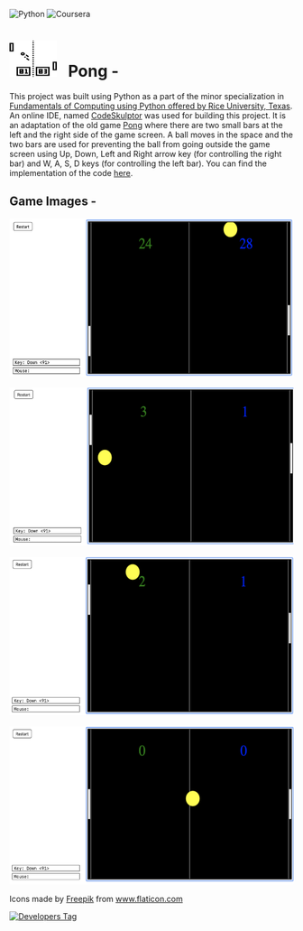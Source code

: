 ![Python](https://img.shields.io/badge/python-3670A0?style=for-the-badge&logo=python&logoColor=ffdd54)
![Coursera](https://img.shields.io/badge/Coursera-%230056D2.svg?style=for-the-badge&logo=Coursera&logoColor=white)


# <img width="84" height="64" src="./.extra/pong.png"> &nbsp; Pong -

This project was built using Python as a part of the minor specialization in [Fundamentals of Computing using Python offered by Rice University, Texas](https://www.coursera.org/specializations/computer-fundamentals). An online IDE, named [CodeSkulptor](https://py2.codeskulptor.org/) was used for building this project. It is an adaptation of the old game [Pong](https://en.wikipedia.org/wiki/Pong) where there are two small bars at the left and the right side of the game screen. A ball moves in the space and the two bars are used for preventing the ball from going outside the game screen using Up, Down, Left and Right arrow key (for controlling the right bar) and W, A, S, D keys (for controlling the left bar). You can find the implementation of the code [here](http://www.codeskulptor.org/#user47_NsnhfJPt4TmFbJX.py).

## Game Images -

<img width="520" height="280" src="./.extra/img_1.png"> &nbsp;
<img width="520" height="280" src="./.extra/img_2.png"> &nbsp;
<img width="520" height="280" src="./.extra/img_3.png"> &nbsp;
<img width="520" height="280" src="./.extra/img_4.png">

<div>Icons made by <a href="https://www.freepik.com" title="Freepik">Freepik</a> from <a href="https://www.flaticon.com/" title="Flaticon">www.flaticon.com</a></div>

[![Developers Tag](https://img.shields.io/badge/Developer-anuragagarwal97-black.svg)](https://github.com/anuragagarwal97)
